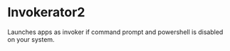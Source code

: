 # Invokerator2
Launches apps as invoker if command prompt and powershell is disabled on your system.

